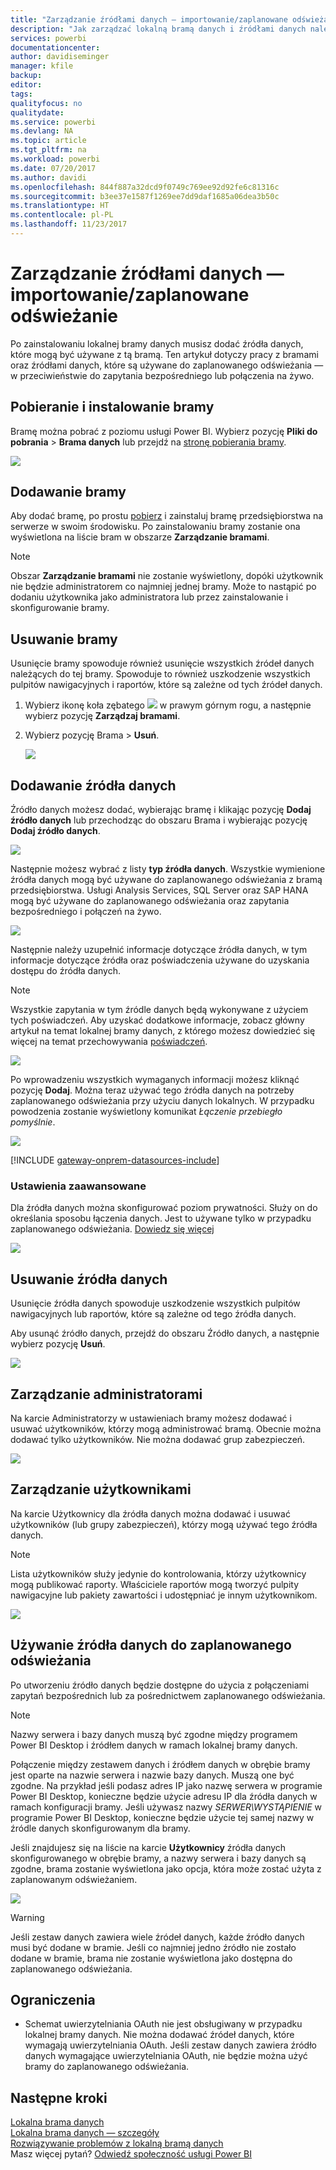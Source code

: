 ```yaml
---
title: "Zarządzanie źródłami danych — importowanie/zaplanowane odświeżanie"
description: "Jak zarządzać lokalną bramą danych i źródłami danych należącymi do tej bramy. Ten artykuł dotyczy źródeł danych, które mogą być używane z funkcją importu lub zaplanowanego odświeżania."
services: powerbi
documentationcenter: 
author: davidiseminger
manager: kfile
backup: 
editor: 
tags: 
qualityfocus: no
qualitydate: 
ms.service: powerbi
ms.devlang: NA
ms.topic: article
ms.tgt_pltfrm: na
ms.workload: powerbi
ms.date: 07/20/2017
ms.author: davidi
ms.openlocfilehash: 844f887a32dcd9f0749c769ee92d92fe6c81316c
ms.sourcegitcommit: b3ee37e1587f1269ee7dd9daf1685a06dea3b50c
ms.translationtype: HT
ms.contentlocale: pl-PL
ms.lasthandoff: 11/23/2017
---
```

# <a name="manage-your-data-source---importscheduled-refresh"></a>Zarządzanie źródłami danych — importowanie/zaplanowane odświeżanie
Po zainstalowaniu lokalnej bramy danych musisz dodać źródła danych, które mogą być używane z tą bramą. Ten artykuł dotyczy pracy z bramami oraz źródłami danych, które są używane do zaplanowanego odświeżania — w przeciwieństwie do zapytania bezpośredniego lub połączenia na żywo.

## <a name="download-and-install-the-gateway"></a>Pobieranie i instalowanie bramy
Bramę można pobrać z poziomu usługi Power BI. Wybierz pozycję **Pliki do pobrania** > **Brama danych** lub przejdź na [stronę pobierania bramy](https://go.microsoft.com/fwlink/?LinkId=698861).

![](media/service-gateway-enterprise-manage-scheduled-refresh/powerbi-download-data-gateway.png)

## <a name="add-a-gateway"></a>Dodawanie bramy
Aby dodać bramę, po prostu [pobierz](https://go.microsoft.com/fwlink/?LinkId=698863) i zainstaluj bramę przedsiębiorstwa na serwerze w swoim środowisku. Po zainstalowaniu bramy zostanie ona wyświetlona na liście bram w obszarze **Zarządzanie bramami**.

> [!NOTE]
> Obszar **Zarządzanie bramami** nie zostanie wyświetlony, dopóki użytkownik nie będzie administratorem co najmniej jednej bramy. Może to nastąpić po dodaniu użytkownika jako administratora lub przez zainstalowanie i skonfigurowanie bramy.
> 
> 

## <a name="remove-a-gateway"></a>Usuwanie bramy
Usunięcie bramy spowoduje również usunięcie wszystkich źródeł danych należących do tej bramy.  Spowoduje to również uszkodzenie wszystkich pulpitów nawigacyjnych i raportów, które są zależne od tych źródeł danych.

1. Wybierz ikonę koła zębatego ![](media/service-gateway-enterprise-manage-scheduled-refresh/pbi_gearicon.png) w prawym górnym rogu, a następnie wybierz pozycję **Zarządzaj bramami**.
2. Wybierz pozycję Brama > **Usuń**.
   
   ![](media/service-gateway-enterprise-manage-scheduled-refresh/datasourcesettings7.png)

## <a name="add-a-data-source"></a>Dodawanie źródła danych
Źródło danych możesz dodać, wybierając bramę i klikając pozycję **Dodaj źródło danych** lub przechodząc do obszaru Brama i wybierając pozycję **Dodaj źródło danych**.

![](media/service-gateway-enterprise-manage-scheduled-refresh/datasourcesettings1.png)

Następnie możesz wybrać z listy **typ źródła danych**. Wszystkie wymienione źródła danych mogą być używane do zaplanowanego odświeżania z bramą przedsiębiorstwa. Usługi Analysis Services, SQL Server oraz SAP HANA mogą być używane do zaplanowanego odświeżania oraz zapytania bezpośredniego i połączeń na żywo.

![](media/service-gateway-enterprise-manage-scheduled-refresh/datasourcesettings2.png)

Następnie należy uzupełnić informacje dotyczące źródła danych, w tym informacje dotyczące źródła oraz poświadczenia używane do uzyskania dostępu do źródła danych.

> [!NOTE]
> Wszystkie zapytania w tym źródle danych będą wykonywane z użyciem tych poświadczeń. Aby uzyskać dodatkowe informacje, zobacz główny artykuł na temat lokalnej bramy danych, z którego możesz dowiedzieć się więcej na temat przechowywania [poświadczeń](service-gateway-onprem.md#credentials).
> 
> 

![](media/service-gateway-enterprise-manage-scheduled-refresh/datasourcesettings3-oracle.png)

Po wprowadzeniu wszystkich wymaganych informacji możesz kliknąć pozycję **Dodaj**.  Można teraz używać tego źródła danych na potrzeby zaplanowanego odświeżania przy użyciu danych lokalnych. W przypadku powodzenia zostanie wyświetlony komunikat *Łączenie przebiegło pomyślnie*.

![](media/service-gateway-enterprise-manage-scheduled-refresh/datasourcesettings4.png)

<!-- Shared Install steps Include -->
[!INCLUDE [gateway-onprem-datasources-include](./includes/gateway-onprem-datasources-include.md)]

### <a name="advanced-settings"></a>Ustawienia zaawansowane
Dla źródła danych można skonfigurować poziom prywatności. Służy on do określania sposobu łączenia danych. Jest to używane tylko w przypadku zaplanowanego odświeżania. [Dowiedz się więcej](https://support.office.com/article/Privacy-levels-Power-Query-CC3EDE4D-359E-4B28-BC72-9BEE7900B540)

![](media/service-gateway-enterprise-manage-scheduled-refresh/datasourcesettings9.png)

## <a name="remove-a-data-source"></a>Usuwanie źródła danych
Usunięcie źródła danych spowoduje uszkodzenie wszystkich pulpitów nawigacyjnych lub raportów, które są zależne od tego źródła danych.  

Aby usunąć źródło danych, przejdź do obszaru Źródło danych, a następnie wybierz pozycję **Usuń**.

![](media/service-gateway-enterprise-manage-scheduled-refresh/datasourcesettings6.png)

## <a name="manage-administrators"></a>Zarządzanie administratorami
Na karcie Administratorzy w ustawieniach bramy możesz dodawać i usuwać użytkowników, którzy mogą administrować bramą. Obecnie można dodawać tylko użytkowników. Nie można dodawać grup zabezpieczeń.

![](media/service-gateway-enterprise-manage-scheduled-refresh/datasourcesettings8.png)

## <a name="manage-users"></a>Zarządzanie użytkownikami
Na karcie Użytkownicy dla źródła danych można dodawać i usuwać użytkowników (lub grupy zabezpieczeń), którzy mogą używać tego źródła danych.

> [!NOTE]
> Lista użytkowników służy jedynie do kontrolowania, którzy użytkownicy mogą publikować raporty. Właściciele raportów mogą tworzyć pulpity nawigacyjne lub pakiety zawartości i udostępniać je innym użytkownikom.
> 
> 

![](media/service-gateway-enterprise-manage-scheduled-refresh/datasourcesettings5.png)

## <a name="using-the-data-source-for-scheduled-refresh"></a>Używanie źródła danych do zaplanowanego odświeżania
Po utworzeniu źródło danych będzie dostępne do użycia z połączeniami zapytań bezpośrednich lub za pośrednictwem zaplanowanego odświeżania.

> [!NOTE]
> Nazwy serwera i bazy danych muszą być zgodne między programem Power BI Desktop i źródłem danych w ramach lokalnej bramy danych.
> 
> 

Połączenie między zestawem danych i źródłem danych w obrębie bramy jest oparte na nazwie serwera i nazwie bazy danych. Muszą one być zgodne. Na przykład jeśli podasz adres IP jako nazwę serwera w programie Power BI Desktop, konieczne będzie użycie adresu IP dla źródła danych w ramach konfiguracji bramy. Jeśli używasz nazwy *SERWER\WYSTĄPIENIE* w programie Power BI Desktop, konieczne będzie użycie tej samej nazwy w źródle danych skonfigurowanym dla bramy.

Jeśli znajdujesz się na liście na karcie **Użytkownicy** źródła danych skonfigurowanego w obrębie bramy, a nazwy serwera i bazy danych są zgodne, brama zostanie wyświetlona jako opcja, która może zostać użyta z zaplanowanym odświeżaniem.

![](media/service-gateway-enterprise-manage-scheduled-refresh/powerbi-gateway-enterprise-schedule-refresh.png)

> [!WARNING]
> Jeśli zestaw danych zawiera wiele źródeł danych, każde źródło danych musi być dodane w bramie. Jeśli co najmniej jedno źródło nie zostało dodane w bramie, brama nie zostanie wyświetlona jako dostępna do zaplanowanego odświeżania.
> 
> 

## <a name="limitations"></a>Ograniczenia
* Schemat uwierzytelniania OAuth nie jest obsługiwany w przypadku lokalnej bramy danych. Nie można dodawać źródeł danych, które wymagają uwierzytelniania OAuth. Jeśli zestaw danych zawiera źródło danych wymagające uwierzytelniania OAuth, nie będzie można użyć bramy do zaplanowanego odświeżania.

## <a name="next-steps"></a>Następne kroki
[Lokalna brama danych](service-gateway-onprem.md)  
[Lokalna brama danych — szczegóły](service-gateway-onprem-indepth.md)  
[Rozwiązywanie problemów z lokalną bramą danych](service-gateway-onprem-tshoot.md)  
Masz więcej pytań? [Odwiedź społeczność usługi Power BI](http://community.powerbi.com/)

